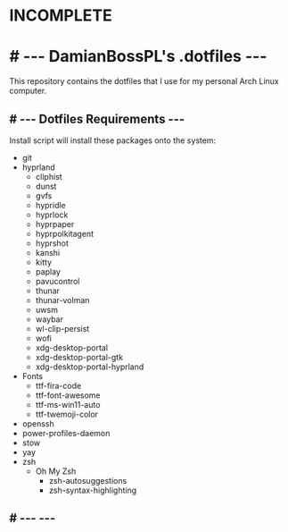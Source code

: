 # INCOMPLETE

# # --- DamianBossPL's .dotfiles ---

This repository contains the dotfiles that I use for my personal Arch Linux computer.

## # --- Dotfiles Requirements ---

Install script will install these packages onto the system:

- git
- hyprland
  - cliphist
  - dunst
  - gvfs
  - hypridle
  - hyprlock
  - hyprpaper
  - hyprpolkitagent
  - hyprshot
  - kanshi
  - kitty
  - paplay
  - pavucontrol
  - thunar
  - thunar-volman
  - uwsm
  - waybar
  - wl-clip-persist
  - wofi
  - xdg-desktop-portal
  - xdg-desktop-portal-gtk
  - xdg-desktop-portal-hyprland
- Fonts
  - ttf-fira-code
  - ttf-font-awesome
  - ttf-ms-win11-auto
  - ttf-twemoji-color
- openssh
- power-profiles-daemon
- stow
- yay
- zsh
  - Oh My Zsh
    - zsh-autosuggestions
    - zsh-syntax-highlighting

## # --- ---
